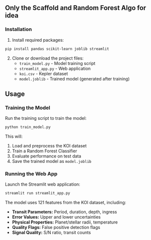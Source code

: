 ## **Only the Scaffold and Random Forest Algo for idea**

### Installation

1. Install required packages:
```bash
pip install pandas scikit-learn joblib streamlit
```

2. Clone or download the project files:
   - `train_model.py` - Model training script
   - `streamlit_app.py` - Web application
   - `koi.csv` - Kepler dataset
   - `model.joblib` - Trained model (generated after training)

## Usage

### Training the Model

Run the training script to train the model:

```bash
python train_model.py
```

This will:
1. Load and preprocess the KOI dataset
2. Train a Random Forest Classifier
3. Evaluate performance on test data
4. Save the trained model as `model.joblib`

### Running the Web App

Launch the Streamlit web application:

```bash
streamlit run streamlit_app.py
```

The model uses 121 features from the KOI dataset, including:

- **Transit Parameters:** Period, duration, depth, ingress
- **Error Values:** Upper and lower uncertainties
- **Physical Properties:** Planet/stellar radii, temperature
- **Quality Flags:** False positive detection flags
- **Signal Quality:** S/N ratio, transit counts
